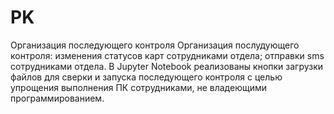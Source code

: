 # PK
Организация последующего контроля
Организация послудующего контроля:
  изменения статусов карт сотрудниками отдела;
  отправки sms сотрудниками отдела.
  В Jupyter Notebook реализованы кнопки загрузки файлов для сверки и запуска последующего контроля с целью упрощения выполнения ПК сотрудниками, не владеющими программированием.
